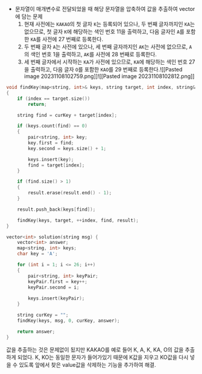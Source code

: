 - 문자열이 매개변수로 전달되었을 때 해당 문자열을 압축하여 값을 추출하여 vector에 담는 문제
	1. 현재 사전에는 `KAKAO`의 첫 글자 `K`는 등록되어 있으나, 두 번째 글자까지인 `KA`는 없으므로, 첫 글자 `K`에 해당하는 색인 번호 11을 출력하고, 다음 글자인 `A`를 포함한 `KA`를 사전에 27 번째로 등록한다.
	2. 두 번째 글자 `A`는 사전에 있으나, 세 번째 글자까지인 `AK`는 사전에 없으므로, `A`의 색인 번호 1을 출력하고, `AK`를 사전에 28 번째로 등록한다.
	3. 세 번째 글자에서 시작하는 `KA`가 사전에 있으므로, `KA`에 해당하는 색인 번호 27을 출력하고, 다음 글자 `O`를 포함한 `KAO`를 29 번째로 등록한다.![[Pasted image 20231108102759.png]]![[Pasted image 20231108102812.png]]
```C++
void findKey(map<string, int>& keys, string target, int index, string& curKey, vector<int>& result)
{
    if (index == target.size())
        return;

    string find = curKey + target[index];

    if (keys.count(find) == 0)
    {
        pair<string, int> key;
        key.first = find;
        key.second = keys.size() + 1;

        keys.insert(key);
        find = target[index];
    }

    if (find.size() > 1)
    {
        result.erase(result.end() - 1);
    }

    result.push_back(keys[find]);

    findKey(keys, target, ++index, find, result);
}

vector<int> solution(string msg) {
    vector<int> answer;
    map<string, int> keys;
    char key = 'A';

    for (int i = 1; i <= 26; i++)
    {
        pair<string, int> keyPair;
        keyPair.first = key++;
        keyPair.second = i;
        
        keys.insert(keyPair);
    }

    string curKey = "";
    findKey(keys, msg, 0, curKey, answer);

    return answer;
}
```
값을 추출하는 것은 문제없이 됬지만 KAKAO를 예로 들어 K, A, K, KA, O의 값을 추출하게 되었다. K, KO는 동일한 문자가 들어가있기 때문에 K값을 지우고 KO값을 다시 넣을 수 있도록 앞에서 찾은 value값을 삭제하는 기능을 추가하여 해결.